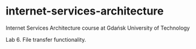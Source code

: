 # internet-services-architecture
Internet Services Architecture course at Gdańsk University of Technology

Lab 6. File transfer functionality.
